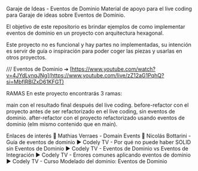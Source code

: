 Garaje de Ideas - Eventos de Dominio
Material de apoyo para el live coding para Garaje de ideas sobre Eventos de Dominio.

El objetivo de este repositorio es brindar ejemplos de como implementar eventos de dominio en un proyecto con arquitectura hexagonal.

Este proyecto no es funcional y hay partes no implementadas, su intención es servir de guía o inspiración para poder coger las piezas y usarlas en otros proyectos.

/// Eventos de Dominio ➔ [https://www.youtube.com/watch?v=4JYdLynqJNg](https://www.youtube.com/live/zZ12aG1PqhQ?si=MbflRBlZxD61KFGT)


RAMAS
En este proyecto encontrarás 3 ramas:

main con el resultado final después del live coding.
before-refactor con el proyecto antes de ser refactorizado en el live coding, sin eventos de dominio.
after-refactor con el proyecto refactorizado usando eventos de dominio (elm mismo contenido que en main).

Enlaces de interés
📝 Mathias Verraes - Domain Events
📝 Nicolás Bottarini - Guía de eventos de dominio
▶️ Codely TV - Por qué no puede haber SOLID sin Eventos de Dominio
▶️ Codely TV - Eventos de Dominio vs Eventos de Integración
▶️ Codely TV - Errores comunes aplicando eventos de dominio
▶️ Codely TV - Curso Modelado del dominio: Eventos de Dominio
